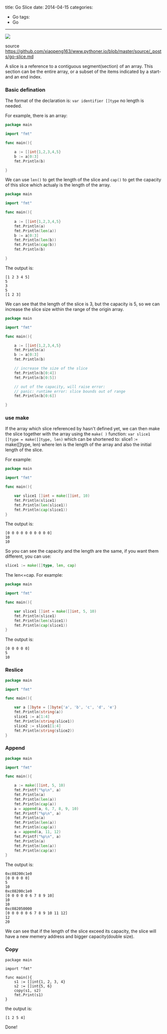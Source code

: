 title: Go Slice
date: 2014-04-15
categories:
- Go
tags:
- Go
---

![](/thumbnails/install-go-from-source/1.png)

source https://github.com/xiaopeng163/www.pythoner.io/blob/master/source/_posts/go-slice.md

A slice is a reference to a contiguous segment(section) of an array. This section can be the entire array, or a subset of the
items indicated by a start- and an end index.


### Basic defination

The format of the declaration is: `var identifier []type` no length is needed.

For example, there is an array:

```go
package main

import "fmt"

func main(){

    a := []int{1,2,3,4,5}
    b := a[0:3]
    fmt.Println(b)

}
```

We can use `len()` to get the length of the slice and `cap()` to get the capacity of this slice which actualy is the length of the array.

```go
package main

import "fmt"

func main(){
    
    a := []int{1,2,3,4,5}
    fmt.Println(a)
    fmt.Println(len(a))
    b := a[0:3]
    fmt.Println(len(b))
    fmt.Println(cap(b))
    fmt.Println(b)

}
```

The output is:

```
[1 2 3 4 5]
5
3
5
[1 2 3]

```

We can see that the length of the slice is 3, but the capacity is 5, so we can increase the slice size within the range of the origin array.

```go
package main

import "fmt"

func main(){

    a := []int{1,2,3,4,5}
    fmt.Println(a)
    b := a[0:3]
    fmt.Println(b)

    // increase the size of the slice
    fmt.Println(b[0:4])
    fmt.Println(b[0:5])

    // out of the capacity, will raise error:
    // panic: runtime error: slice bounds out of range
    fmt.Println(b[0:6])

}
```


### use make

If the array which slice referenced by hasn't defined yet, we can then make the slice together with the array
using the `make( )` function: `var slice1 []type = make([]type, len)`
which can be shortened to: slice1 := make([]type, len)
where len is the length of the array and also the initial length of the slice.

For example:

```go
package main

import "fmt"

func main(){

    var slice1 []int = make([]int, 10)
    fmt.Println(slice1)
    fmt.Println(len(slice1))
    fmt.Println(cap(slice1))
}
```

The output is:

```
[0 0 0 0 0 0 0 0 0 0]
10
10
```

So you can see the capacity and the length are the same, if you want them different, you can use:

```go
slice1 := make([]type, len, cap)
```

The len<=cap. For example:

```go
package main

import "fmt"

func main(){

    var slice1 []int = make([]int, 5, 10)
    fmt.Println(slice1)
    fmt.Println(len(slice1))
    fmt.Println(cap(slice1))
}
```

The output is:
```
[0 0 0 0 0]
5
10
```

### Reslice

```go
package main

import "fmt"

func main(){

    var a []byte = []byte{'a', 'b', 'c', 'd', 'e'}
    fmt.Println(string(a))
    slice1 := a[1:4]
    fmt.Println(string(slice1))
    slice2 := slice1[1:4]
    fmt.Println(string(slice2))
}

```

### Append

```go
package main

import "fmt"

func main(){

    a := make([]int, 5, 10)
    fmt.Printf("%p\n", a)
    fmt.Println(a)
    fmt.Println(len(a))
    fmt.Println(cap(a))
    a = append(a, 6, 7, 8, 9, 10)
    fmt.Printf("%p\n", a)
    fmt.Println(a)
    fmt.Println(len(a))
    fmt.Println(cap(a))
    a = append(a, 11, 12)
    fmt.Printf("%p\n", a)
    fmt.Println(a)
    fmt.Println(len(a))
    fmt.Println(cap(a))
}
```

The output is:

```
0xc08200c1e0
[0 0 0 0 0]
5
10
0xc08200c1e0
[0 0 0 0 0 6 7 8 9 10]
10
10
0xc082050000
[0 0 0 0 0 6 7 8 9 10 11 12]
12
20
```

We can see that if the length of the slice exceed its capacity, the slice will have a new memery address and bigger capacity(double size).

### Copy

```
package main

import "fmt"

func main(){
    s1 := []int{1, 2, 3, 4}
    s2 := []int{5, 6}
    copy(s1, s2)
    fmt.Print(s1)
}
```

the output is:

```
[1 2 5 4]
```

Done!